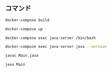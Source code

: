 ## コマンド

```bash
docker-compose build
```

```bash
docker-compose up
```

```bash
docker-compose exec java-server /bin/bash
```

```bash
docker-compose exec java-server java --version
```

```bash
javac Main.java
```

```bash
java Main
```
